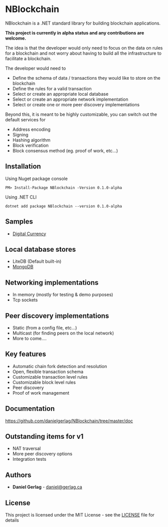 # NBlockchain

NBlockchain is a .NET standard library for building blockchain applications.

**This project is currently in alpha status and any contributions are welcome.**

The idea is that the developer would only need to focus on the data on rules for a blockchain and not worry about having to build all the infrastructure to facilitate a blockchain.

The developer would need to
 * Define the schema of data / transactions they would like to store on the blockchain
 * Define the rules for a valid transaction
 * Select or create an appropriate local database
 * Select or create an appropriate network implementation
 * Select or create one or more peer discovery implementations

Beyond this, it is meant to be highly customizable, you can switch out the default services for
 * Address encoding
 * Signing
 * Hashing algorithm
 * Block verification
 * Block consensus method (eg. proof of work, etc...)

## Installation

Using Nuget package console
```
PM> Install-Package NBlockchain -Version 0.1.0-alpha
```
Using .NET CLI
```
dotnet add package NBlockchain --version 0.1.0-alpha
```

## Samples
 * [Digital Currency](Samples/DigitalCurrency)

## Local database stores
 * LiteDB (Default built-in)
 * [MongoDB](Providers/NBlockchain.MongoDB)

## Networking implementations
 * In memory (mostly for testing & demo purposes)
 * Tcp sockets

## Peer discovery implementations
 * Static (from a config file, etc...)
 * Multicast (for finding peers on the local network)
 * More to come....

## Key features
* Automatic chain fork detection and resolution
* Open, flexible transaction schema
* Customizable transaction level rules
* Customizable block level rules
* Peer discovery
* Proof of work management

## Documentation
https://github.com/danielgerlag/NBlockchain/tree/master/doc

## Outstanding items for v1 
 * NAT traversal
 * More peer discovery options
 * Integration tests

## Authors
 * **Daniel Gerlag** - daniel@gerlag.ca

## License

This project is licensed under the MIT License - see the [LICENSE](LICENSE) file for details
